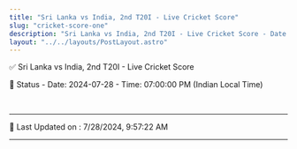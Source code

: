```yaml
---
title: "Sri Lanka vs India, 2nd T20I - Live Cricket Score"
slug: "cricket-score-one"
description: "Sri Lanka vs India, 2nd T20I - Live Cricket Score - Date: 2024-07-28 - Time: 07:00:00 PM (Indian Local Time)."
layout: "../../layouts/PostLayout.astro"
--- 
```


✅ Sri Lanka vs India, 2nd T20I - Live Cricket Score

📑 Status - Date: 2024-07-28 - Time: 07:00:00 PM (Indian Local Time)

<br />

***

📝 Last Updated on : 7/28/2024, 9:57:22 AM

***


